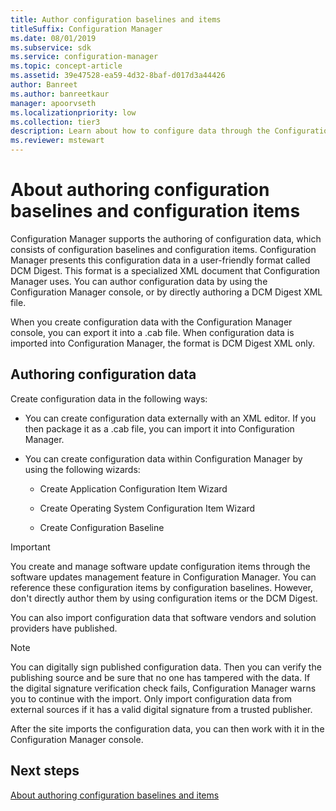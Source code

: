 ```yaml
---
title: Author configuration baselines and items
titleSuffix: Configuration Manager
ms.date: 08/01/2019
ms.subservice: sdk
ms.service: configuration-manager
ms.topic: concept-article
ms.assetid: 39e47528-ea59-4d32-8baf-d017d3a44426
author: Banreet
ms.author: banreetkaur
manager: apoorvseth
ms.localizationpriority: low
ms.collection: tier3
description: Learn about how to configure data through the Configuration Manager console or directly editing the DCM Digest XML file.
ms.reviewer: mstewart
---
```


# About authoring configuration baselines and configuration items

Configuration Manager supports the authoring of configuration data, which consists of configuration baselines and configuration items. Configuration Manager presents this configuration data in a user-friendly format called DCM Digest. This format is a specialized XML document that Configuration Manager uses. You can author configuration data by using the Configuration Manager console, or by directly authoring a DCM Digest XML file.

When you create configuration data with the Configuration Manager console, you can export it into a .cab file. When configuration data is imported into Configuration Manager, the format is DCM Digest XML only.

## Authoring configuration data

Create configuration data in the following ways:

- You can create configuration data externally with an XML editor. If you then package it as a .cab file, you can import it into Configuration Manager.

- You can create configuration data within Configuration Manager by using the following wizards:

  - Create Application Configuration Item Wizard

  - Create Operating System Configuration Item Wizard

  - Create Configuration Baseline

> [!IMPORTANT]
> You create and manage software update configuration items through the software updates management feature in Configuration Manager. You can reference these configuration items by configuration baselines. However, don't directly author them by using configuration items or the DCM Digest.

You can also import configuration data that software vendors and solution providers have published.

> [!NOTE]
> You can digitally sign published configuration data. Then you can verify the publishing source and be sure that no one has tampered with the data. If the digital signature verification check fails, Configuration Manager warns you to continue with the import. Only import configuration data from external sources if it has a valid digital signature from a trusted publisher.

After the site imports the configuration data, you can then work with it in the Configuration Manager console.

## Next steps

[About authoring configuration baselines and items](about-authoring-configuration-baselines-and-configuration-items.md)
